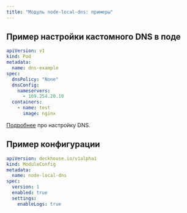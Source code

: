 ```yaml
---
title: "Модуль node-local-dns: примеры"
---
```


## Пример настройки кастомного DNS в поде

```yaml
apiVersion: v1
kind: Pod
metadata:
  name: dns-example
spec:
  dnsPolicy: "None"
  dnsConfig:
    nameservers:
      - 169.254.20.10
  containers:
    - name: test
      image: nginx
```

[Подробнее](https://kubernetes.io/docs/concepts/services-networking/dns-pod-service/#pod-s-dns-config) про настройку DNS.

## Пример конфигурации

```yaml
apiVersion: deckhouse.io/v1alpha1
kind: ModuleConfig
metadata:
  name: node-local-dns
spec:
  version: 1
  enabled: true
  settings:
    enableLogs: true
```
